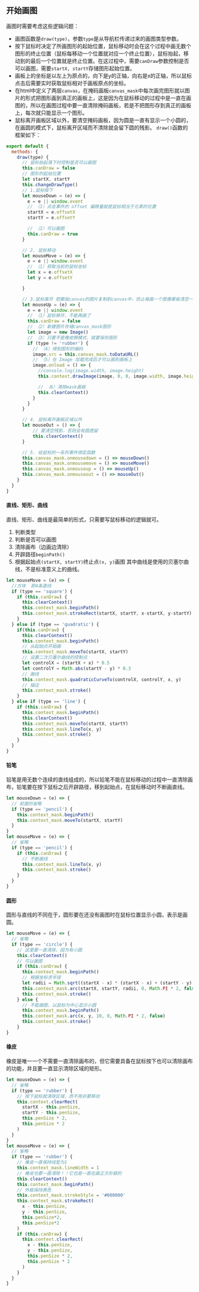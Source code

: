 ## 开始画图
画图时需要考虑这些逻辑问题：
- 画图函数是`draw(type)`，参数`type`是从导航栏传递过来的画图类型参数。
- 按下鼠标时决定了所画图形的起始位置，鼠标移动时会在这个过程中画无数个图形的终止位置（鼠标每移动一个位置就对应一个终止位置），鼠标抬起，移动到的最后一个位置就是终止位置。在这过程中，需要`canDraw`参数控制是否可以画图，需要`startX, startY`存储图形起始位置。
- 画板上的坐标是以左上为原点的，向下是y的正轴，向右是x的正轴，所以鼠标点击后需要实时获取鼠标相对于画板原点的坐标。
- 在html中定义了两层`canvas`，在掩码画板`canvas_mask`中每次画完图形就以图片的形式把图形画到真正的画板上，这是因为在鼠标移动的过程中是一直在画图的，所以在画图过程中要一直清除掩码画板，若是不把图形存到真正的画板上，每次就只能显示一个图形。
- 鼠标离开画板区域以外，要清空掩码画板，因为圆是一直有显示一个小圆的，在画圆的模式下，鼠标离开区域而不清除就会留下圆的残影。
`draw()`函数的框架如下：
```javascript
export default {
  methods: {
    draw(type) {
      // 鼠标抬起落下时控制是否可以画图
      this.canDraw = false
      // 图形的起始位置
      let startX, startY
      this.changeDrawType()
      // 1.鼠标按下
      let mouseDown = (e) => {
        e = e || window.event
        // （1）点击事件的 offset 偏移量就是鼠标相当于元素的位置
        startX = e.offsetX
        startY = e.offsetY

        // （2）可以画图
        this.canDraw = true
      }

      // 2. 鼠标移动
      let mouseMove = (e) => {
        e = e || window.event
        // （1）获取当前的鼠标坐标
        let x = e.offsetX
        let y = e.offsetY

      }

      // 3.鼠标离开 把蒙版canvas的图片复制到canvas中，防止每画一个图像蒙板清空一次
      let mouseUp = (e) => {
        e = e || window.event
        // （1）鼠标移开，不能再画了
        this.canDraw = false
        // （2）新建图片存储canvas_mask图形
        let image = new Image()
        // （3）只要不是橡皮擦模式，就要保存图形
        if (type != 'rubber') {
          // （4）得到图形的编码
          image.src = this.canvas_mask.toDataURL()
          // （5）在 Image 加载完成后才可以画到画板上
          image.onload = () => {
            //console.log(image.width, image.height)
            this.context.drawImage(image, 0, 0, image.width, image.height)

            // （6）清除mask画板
            this.clearContext()
          }
        }
      }

      // 4. 鼠标离开画板区域以外
      let mouseOut = () => {
          // 要清空残影，否则会有圆遗留
          this.clearContext()
      }

      // 5. 给鼠标的一系列事件绑定函数
      this.canvas_mask.onmousedown = () => mouseDown()
      this.canvas_mask.onmousemove = () => mouseMove()
      this.canvas_mask.onmouseup = () => mouseUp()
      this.canvas_mask.onmouseout = () => mouseOut()
    }
  }
}
```
#### 直线、矩形、曲线
直线、矩形、曲线是最简单的形式，只需要写鼠标移动的逻辑就可。
1. 判断类型
2. 判断是否可以画图
3. 清除画布（边画边清除）
4. 开辟路径`beginPath()`
5. 根据起始点`(startX, startY)`终止点`(x, y)`画图
其中曲线是使用的贝塞尔曲线，不是标准意义上的曲线。
```javascript
let mouseMove = (e) => {
  //方块  即4条直线
  if (type == 'square') {
    if (this.canDraw) {
      this.clearContext()
      this.context_mask.beginPath()
      this.context_mask.strokeRect(startX, startY, x-startX, y-startY)
    }
  } else if (type == 'quadratic') {
    if(this.canDraw) {
      this.clearContext()
      this.context_mask.beginPath()
      // 从起始点开始画
      this.context_mask.moveTo(startX, startY)
      // 设置二次贝塞尔曲线的控制点
      let controlX = (startX + x) * 0.5
      let controlY = Math.abs(startY - y) * 0.3
      // 画线
      this.context_mask.quadraticCurveTo(controlX, controlY, x, y)
      // 描边
      this.context_mask.stroke()
    }
  } else if (type == 'line') {
    if (this.canDraw) {
      this.context_mask.beginPath()
      this.clearContext()
      this.context_mask.moveTo(startX, startY)
      this.context_mask.lineTo(x, y)
      this.context_mask.stroke()
    }
  }
}
```
#### 铅笔
铅笔是用无数个连续的直线组成的，所以铅笔不能在鼠标移动的过程中一直清除画布，铅笔要在按下鼠标之后开辟路径，移到起始点，在鼠标移动时不断画直线。
```javascript
let mouseDown = (e) => {
  // 前面的省略
  if (type == 'pencil') {
    this.context_mask.beginPath()
    this.context_mask.moveTo(startX, startY)
  }
}
let mouseMove = (e) => {
  // 省略
  if (type == 'pencil') {
    if (this.canDraw) {
      // 不断画线
      this.context_mask.lineTo(x, y)
      this.context_mask.stroke()
    }
  }
}
```
#### 圆形
圆形与直线的不同在于，圆形要在还没有画图时在鼠标位置显示小圆，表示是画圆。
```javascript
let mouseMove = (e) => {
  // 省略
  if (type == 'circle') {
    // 这里要一直清除，因为有小圆
    this.clearContext()
    // 可以画图
    if (this.canDraw) {
      this.context_mask.beginPath()
      // 根据坐标求半径
      let radii = Math.sqrt((startX - x) * (startX - x) + (startY - y) * (startY - y))
      this.context_mask.arc(startX, startY, radii, 0, Math.PI * 2, false)
      this.context_mask.stroke()
    } else {
      // 不能画图，以鼠标为中心显示小圆
      this.context_mask.beginPath()
      this.context_mask.arc(x, y, 10, 0, Math.PI * 2, false)
      this.context_mask.stroke()
    }
}
```
#### 橡皮
橡皮是唯一一个不需要一直清除画布的，但它需要具备在鼠标按下也可以清除画布的功能，并且要一直显示清除区域的矩形。
```javascript
let mouseDown = (e) => {
  // 省略
  if (type == 'rubber') {
    // 按下鼠标就清除区域，而不用非要移动
    this.context.clearRect(
      startX - this.penSize,
      startY - this.penSize,
      this.penSize * 2,
      this.penSize * 2
    )
  }
}
let mouseMove = (e) => {
  // 省略
  if (type == 'rubber') {
    // 橡皮一直保持线型为1
    this.context_mask.lineWidth = 1
    // 橡皮也要一直清除！！它也是一直在画正方形框的
    this.clearContext()
    this.context_mask.beginPath()
    // 外框保持黑色
    this.context_mask.strokeStyle = '#000000'
    this.context_mask.strokeRect(
      x - this.penSize,
      y - this.penSize,
      this.penSize*2,
      this.penSize*2
    )
    if (this.canDraw) {
      this.context.clearRect(
        x - this.penSize,
        y - this.penSize,
        this.penSize * 2,
        this.penSize * 2
      )
    }
  }
}
```
